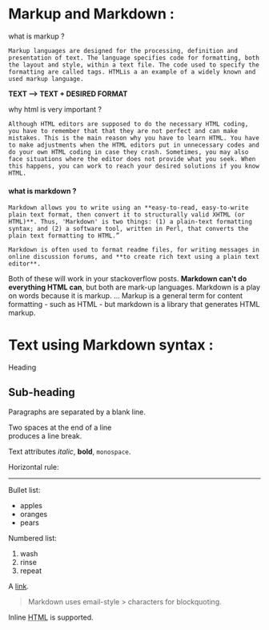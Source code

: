 
# Markup and Markdown :
 
what is markup ?

	Markup languages are designed for the processing, definition and presentation of text. The language specifies code for formatting, both the layout and style, within a text file. The code used to specify the formatting are called tags. HTMLis a an example of a widely known and used markup language.

 **TEXT --> TEXT + DESIRED FORMAT**


why html is very important ?
         
 	Although HTML editors are supposed to do the necessary HTML coding, you have to remember that that they are not perfect and can make mistakes. This is the main reason why you have to learn HTML. You have to make adjustments when the HTML editors put in unnecessary codes and do your own HTML coding in case they crash. Sometimes, you may also face situations where the editor does not provide what you seek. When this happens, you can work to reach your desired solutions if you know HTML.

#### what is markdown ?

	Markdown allows you to write using an **easy-to-read, easy-to-write plain text format, then convert it to structurally valid XHTML (or HTML)**. Thus, 'Markdown' is two things: (1) a plain-text formatting syntax; and (2) a software tool, written in Perl, that converts the plain text formatting to HTML.”

	Markdown is often used to format readme files, for writing messages in online discussion forums, and **to create rich text using a plain text editor**.

Both of these will work in your stackoverflow posts. **Markdown can't do everything HTML can**, but both are mark-up languages. Markdown is a play on words because it is markup. ... Markup is a general term for content formatting - such as HTML - but markdown is a library that generates HTML markup.

# Text using Markdown syntax :
 
  
Heading


## Sub-heading

Paragraphs are separated
by a blank line.

Two spaces at the end of a line  
produces a line break.

Text attributes _italic_, 
**bold**, `monospace`.

Horizontal rule:

---

Bullet list:

  * apples
  * oranges
  * pears

Numbered list:

  1. wash
  2. rinse
  3. repeat

A [link][example].

  [example]: http://example.com



> Markdown uses email-style > characters for blockquoting.

Inline <abbr title="Hypertext Markup Language">HTML</abbr> is supported.



